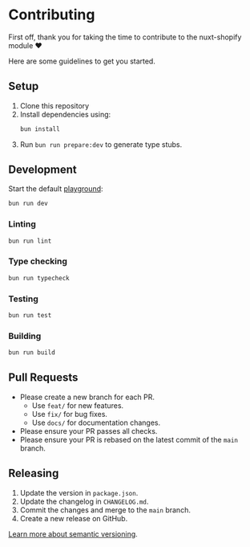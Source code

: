 # Contributing

First off, thank you for taking the time to contribute to the nuxt-shopify module ❤️

Here are some guidelines to get you started.

## Setup

1. Clone this repository
2. Install dependencies using:
    ```bash
    bun install
    ```
3. Run `bun run prepare:dev` to generate type stubs.

## Development

Start the default [playground](https://github.com/nuxt-modules/shopify/tree/main/playgrounds/playground):
```bash
bun run dev
```

### Linting

```bash
bun run lint
```

### Type checking

```bash
bun run typecheck
```

### Testing

```bash
bun run test
```
    
### Building

```bash
bun run build
```

## Pull Requests

- Please create a new branch for each PR.
    - Use `feat/` for new features.
    - Use `fix/` for bug fixes.
    - Use `docs/` for documentation changes.
- Please ensure your PR passes all checks.
- Please ensure your PR is rebased on the latest commit of the `main` branch.

## Releasing

1. Update the version in `package.json`.
2. Update the changelog in `CHANGELOG.md`.
3. Commit the changes and merge to the `main` branch.
4. Create a new release on GitHub.

[Learn more about semantic versioning](https://semver.org/).

